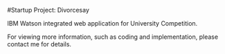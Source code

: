 #Startup Project: Divorcesay

IBM Watson integrated web application for University Competition.

For viewing more information, such as coding and implementation, please contact me for details.
